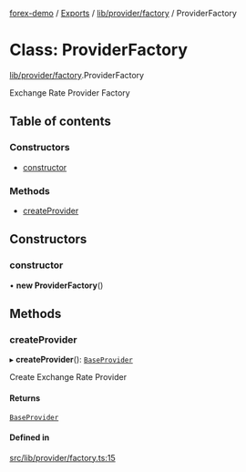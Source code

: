 [forex-demo](../README.md) / [Exports](../modules.md) / [lib/provider/factory](../modules/lib_provider_factory.md) / ProviderFactory

# Class: ProviderFactory

[lib/provider/factory](../modules/lib_provider_factory.md).ProviderFactory

Exchange Rate Provider Factory

## Table of contents

### Constructors

- [constructor](lib_provider_factory.ProviderFactory.md#constructor)

### Methods

- [createProvider](lib_provider_factory.ProviderFactory.md#createprovider)

## Constructors

### constructor

• **new ProviderFactory**()

## Methods

### createProvider

▸ **createProvider**(): [`BaseProvider`](lib_provider_base.BaseProvider.md)

Create Exchange Rate Provider

#### Returns

[`BaseProvider`](lib_provider_base.BaseProvider.md)

#### Defined in

[src/lib/provider/factory.ts:15](https://github.com/suphero/forex-demo/blob/e73074c/src/lib/provider/factory.ts#L15)
